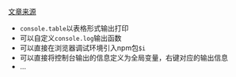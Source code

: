 [文章来源](https://juejin.cn/book/6844733783166418958/section/6844733783212589063)
* `console.table`以表格形式输出打印
* 可以自定义`console.log`输出函数
* 可以直接在浏览器调试环境引入npm包`$i`
* 可以直接将控制台输出的信息定义为全局变量，右键对应的输出信息
* ...
